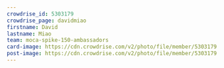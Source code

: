 ```yaml
---
crowdrise_id: 5303179
crowdrise_page: davidmiao
firstname: David
lastname: Miao
team: moca-spike-150-ambassadors
card-image: https://cdn.crowdrise.com/v2/photo/file/member/5303179
post-image: https://cdn.crowdrise.com/v2/photo/file/member/5303179
---
```

